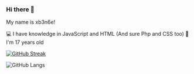 ### Hi there 👋
My name is xb3n6e!

💻 I have knowledge in JavaScript and HTML (And sure Php and CSS too)
🎉 I'm 17 years old

[![GitHub Streak](https://github-readme-streak-stats.herokuapp.com?user=xb3n6e&theme=blueberry&date_format=M%20j%5B%2C%20Y%5D)](https://xb3n6e.hu/)

![GitHub Langs](https://github-readme-stats.vercel.app/api/top-langs/?username=xb3n6e&layout=compact&theme=blueberry)
<!--
**xb3n6e/xb3n6e** is a ✨ _special_ ✨ repository because its `README.md` (this file) appears on your GitHub profile.

Here are some ideas to get you started:

- 🔭 I’m currently working on ...
- 🌱 I’m currently learning ...
- 👯 I’m looking to collaborate on ...
- 🤔 I’m looking for help with ...
- 💬 Ask me about ...
- 📫 How to reach me: ...
- 😄 Pronouns: ...
- ⚡ Fun fact: ...
-->
